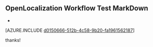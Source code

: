 ## OpenLocalization Workflow Test MarkDown
* 

[AZURE.INCLUDE [d0150666-512b-4c58-9b20-fa1961562187](calleeMd1.md)]

 
thanks!